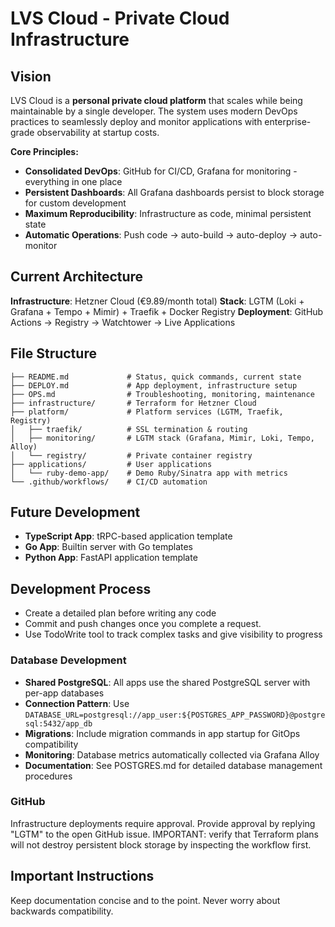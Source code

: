 # LVS Cloud - Private Cloud Infrastructure

## Vision

LVS Cloud is a **personal private cloud platform** that scales while being maintainable by a single developer. The system uses modern DevOps practices to seamlessly deploy and monitor applications with enterprise-grade observability at startup costs.

**Core Principles:**

- **Consolidated DevOps**: GitHub for CI/CD, Grafana for monitoring - everything in one place
- **Persistent Dashboards**: All Grafana dashboards persist to block storage for custom development
- **Maximum Reproducibility**: Infrastructure as code, minimal persistent state
- **Automatic Operations**: Push code → auto-build → auto-deploy → auto-monitor

## Current Architecture

**Infrastructure**: Hetzner Cloud (€9.89/month total)
**Stack**: LGTM (Loki + Grafana + Tempo + Mimir) + Traefik + Docker Registry
**Deployment**: GitHub Actions → Registry → Watchtower → Live Applications

## File Structure

```plaintext
├── README.md             # Status, quick commands, current state
├── DEPLOY.md             # App deployment, infrastructure setup
├── OPS.md                # Troubleshooting, monitoring, maintenance
├── infrastructure/       # Terraform for Hetzner Cloud
├── platform/             # Platform services (LGTM, Traefik, Registry)
│   ├── traefik/          # SSL termination & routing
│   ├── monitoring/       # LGTM stack (Grafana, Mimir, Loki, Tempo, Alloy)
│   └── registry/         # Private container registry
├── applications/         # User applications
│   └── ruby-demo-app/    # Demo Ruby/Sinatra app with metrics
└── .github/workflows/    # CI/CD automation
```

## Future Development

- **TypeScript App**: tRPC-based application template
- **Go App**: Builtin server with Go templates
- **Python App**: FastAPI application template

## Development Process

- Create a detailed plan before writing any code
- Commit and push changes once you complete a request.
- Use TodoWrite tool to track complex tasks and give visibility to progress

### Database Development

- **Shared PostgreSQL**: All apps use the shared PostgreSQL server with per-app databases
- **Connection Pattern**: Use `DATABASE_URL=postgresql://app_user:${POSTGRES_APP_PASSWORD}@postgresql:5432/app_db`
- **Migrations**: Include migration commands in app startup for GitOps compatibility
- **Monitoring**: Database metrics automatically collected via Grafana Alloy
- **Documentation**: See POSTGRES.md for detailed database management procedures

### GitHub

Infrastructure deployments require approval. Provide approval by replying "LGTM" to the open GitHub issue. IMPORTANT: verify that Terraform plans will not destroy persistent block storage by inspecting the workflow first.

## Important Instructions

Keep documentation concise and to the point. Never worry about backwards compatibility.
